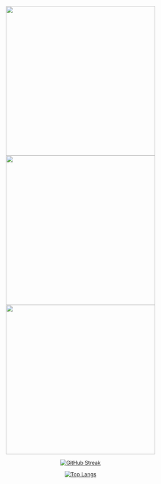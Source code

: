 
<div id="header" align="center">
  <img src="https://media.giphy.com/media/emGDBYPZ2mVrsS1biZ/giphy.gif" width="400"/>
  <img src="https://media.giphy.com/media/3kPDmoWdBpQPNhCnUG/giphy.gif" width="400"/>
<!--   <img src="https://media.giphy.com/media/Tgw604MyLJnDtbi4t0/giphy.gif" width="400"/> -->
  <img src="https://media.giphy.com/media/qEqiI3Oq7vBkoE236M/giphy.gif" width="400"/>
</div>


<div id="badges" align="center">
  
  [![GitHub Streak](http://github-readme-streak-stats.herokuapp.com?user=saurabhkumarsaurabhkumar&theme=dark&hide_border=true)](https://git.io/streak-stats)
  
  
  [![Top Langs](https://github-readme-stats.vercel.app/api/top-langs/?username=saurabhkumarsaurabhkumar&layout=compact&theme=vision-friendly-dark)](https://github.com/anuraghazra/github-readme-stats)
  
</div>





